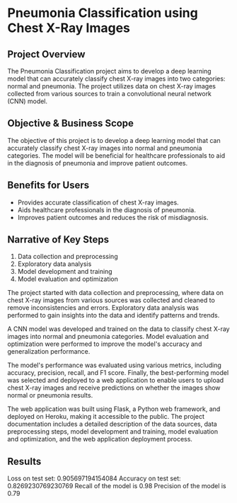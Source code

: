# Pneumonia Classification using Chest X-Ray Images

## Project Overview
The Pneumonia Classification project aims to develop a deep learning model that can accurately classify chest X-ray images into two categories: normal and pneumonia. The project utilizes data on chest X-ray images collected from various sources to train a convolutional neural network (CNN) model.

## Objective & Business Scope
The objective of this project is to develop a deep learning model that can accurately classify chest X-ray images into normal and pneumonia categories. The model will be beneficial for healthcare professionals to aid in the diagnosis of pneumonia and improve patient outcomes.

## Benefits for Users
- Provides accurate classification of chest X-ray images.
- Aids healthcare professionals in the diagnosis of pneumonia.
- Improves patient outcomes and reduces the risk of misdiagnosis.

## Narrative of Key Steps
1. Data collection and preprocessing
2. Exploratory data analysis
3. Model development and training
4. Model evaluation and optimization

The project started with data collection and preprocessing, where data on chest X-ray images from various sources was collected and cleaned to remove inconsistencies and errors. Exploratory data analysis was performed to gain insights into the data and identify patterns and trends.

A CNN model was developed and trained on the data to classify chest X-ray images into normal and pneumonia categories. Model evaluation and optimization were performed to improve the model's accuracy and generalization performance.

The model's performance was evaluated using various metrics, including accuracy, precision, recall, and F1 score. Finally, the best-performing model was selected and deployed to a web application to enable users to upload chest X-ray images and receive predictions on whether the images show normal or pneumonia results.

The web application was built using Flask, a Python web framework, and deployed on Heroku, making it accessible to the public. The project documentation includes a detailed description of the data sources, data preprocessing steps, model development and training, model evaluation and optimization, and the web application deployment process.

## Results
Loss on test set:  0.905697194154084
Accuracy on test set:  0.8269230769230769
Recall of the model is 0.98
Precision of the model is 0.79
